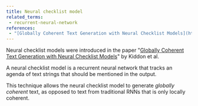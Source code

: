 ```yaml
---
title: Neural checklist model
related_terms:
 - recurrent-neural-network
references:
 - "[Globally Coherent Text Generation with Neural Checklist Models](https://homes.cs.washington.edu/~yejin/Papers/emnlp16_neuralchecklist.pdf)"
---
```

Neural checklist models were introduced in the paper "[Globally Coherent Text Generation with Neural Checklist Models](https://homes.cs.washington.edu/~yejin/Papers/emnlp16_neuralchecklist.pdf)" by Kiddon et al.

A neural checklist model is a recurrent neural network that tracks an agenda of text strings that should be mentioned in the output.

This technique allows the neural checklist model to generate *globally coherent* text, as opposed to text from traditional RNNs that is only locally coherent.